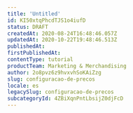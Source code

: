 ```yaml
---
title: 'Untitled'
id: KI50xtqPhcdTJS1o4iufD
status: DRAFT
createdAt: 2020-08-24T16:48:46.057Z
updatedAt: 2020-10-22T19:48:46.513Z
publishedAt: 
firstPublishedAt: 
contentType: tutorial
productTeam: Marketing & Merchandising
author: 2o8pvz6z9hvxvhSoKAiZzg
slug: configuracao-de-precos
locale: es
legacySlug: configuracao-de-precos
subcategoryId: 4ZBiXqnPntLbsijZ0djFcD
---
```



